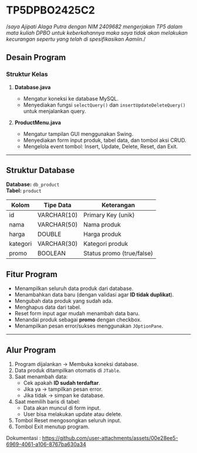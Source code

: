 # TP5DPBO2425C2

/*saya Ajipati Alaga Putra dengan NIM 2409682
mengerjakan TP5 dalam mata kuliah DPBO
untuk keberkahannya maka saya tidak akan melakukan kecurangan
sepertu yang telah di spesifikasikan Aamiin.*/

## Desain Program

### Struktur Kelas
1. **Database.java**
   - Mengatur koneksi ke database MySQL.
   - Menyediakan fungsi `selectQuery()` dan `insertUpdateDeleteQuery()` untuk menjalankan query.

2. **ProductMenu.java**
   - Mengatur tampilan GUI menggunakan Swing.
   - Menyediakan form input produk, tabel data, dan tombol aksi CRUD.
   - Mengelola event tombol: Insert, Update, Delete, Reset, dan Exit.

---

## Struktur Database

**Database:** `db_product`  
**Tabel:** `product`

| Kolom     | Tipe Data  | Keterangan                 |
|------------|-------------|--------------------------|
| id         | VARCHAR(10) | Primary Key (unik)       |
| nama       | VARCHAR(50) | Nama produk              |
| harga      | DOUBLE      | Harga produk             |
| kategori   | VARCHAR(30) | Kategori produk          |
| promo      | BOOLEAN     | Status promo (true/false)|



## Fitur Program

- Menampilkan seluruh data produk dari database.
- Menambahkan data baru (dengan validasi agar **ID tidak duplikat**).
- Mengubah data produk yang sudah ada.
- Menghapus data dari tabel.
- Reset form input agar mudah menambah data baru.
- Menandai produk sebagai **promo** dengan checkbox.
- Menampilkan pesan error/sukses menggunakan `JOptionPane`.

---

## Alur Program

1. Program dijalankan → Membuka koneksi database.
2. Data produk ditampilkan otomatis di `JTable`.
3. Saat menambah data:
   - Cek apakah **ID sudah terdaftar**.
   - Jika ya → tampilkan pesan error.
   - Jika tidak → simpan ke database.
4. Saat memilih baris di tabel:
   - Data akan muncul di form input.
   - User bisa melakukan update atau delete.
5. Tombol Reset mengosongkan seluruh input.
6. Tombol Exit menutup program.

Dokumentasi :
https://github.com/user-attachments/assets/00e28ee5-6969-4061-a106-8767ba630a34



